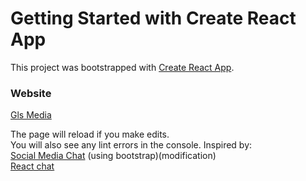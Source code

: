 # Getting Started with Create React App

This project was bootstrapped with [Create React App](https://github.com/facebook/create-react-app).

### Website

[Gls Media](https://gls-media-socmed.netlify.app)

The page will reload if you make edits.\
You will also see any lint errors in the console.
Inspired by: \
[Social Media Chat](https://github.com/hidjou/classsed-graphql-mern-apollo/) (using bootstrap)(modification) \
[React chat](https://github.com/hidjou/node-graphql-react-chat-app)
